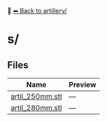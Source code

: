 📁 [⬅ Back to artillery/](../README.md)

# s/

## Files

| Name | Preview |
|------|---------|
| [artil_250mm.stl](./artil_250mm.stl) | — |
| [artil_280mm.stl](./artil_280mm.stl) | — |